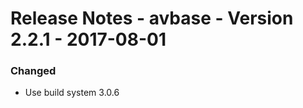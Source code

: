 Release Notes - avbase - Version 2.2.1 - 2017-08-01
===================================================

### Changed

* Use build system 3.0.6
